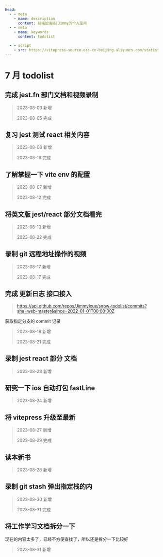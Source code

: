```yaml
---
head:
  - - meta
    - name: description
      content: 前端加油站|Jimmy的个人空间
  - - meta
    - name: keywords
      content: todolist

  - - script
    - src: https://vitepress-source.oss-cn-beijing.aliyuncs.com/statistics.js
---
```


# 7 月 todolist

## 完成 jest.fn 部门文档和视频录制

> 2023-08-03 新增
>
> 2023-08-05 完成

## 复习 jest 测试 react 相关内容

> 2023-08-06 新增
>
> 2023-08-16 完成

## 了解掌握一下 vite env 的配置

> 2023-08-07 新增
>
> 2023-08-12 完成

## 将英文版 jest/react 部分文档看完

> 2023-08-13 新增
>
> 2023-08-22 完成

## 录制 git 远程地址操作的视频

> 2023-08-17 新增
>
> 2023-08-17 完成

## 完成 更新日志 接口接入

> https://api.github.com/repos/Jimmylxue/snow-todolist/commits?sha=web-master&since=2022-01-01T00:00:00Z

获取指定分支的 commit 记录

> 2023-08-18 新增
>
> 2023-08-21 完成

## 录制 jest react 部分 文档

> 2023-08-23 新增

## 研究一下 ios 自动打包 fastLine

> 2023-08-24 新增

## 将 vitepress 升级至最新

> 2023-08-27 新增
>
> 2023-08-29 完成

## 读本新书

> 2023-08-28 新增

## 录制 git stash 弹出指定栈的内

> 2023-08-30 新增
>
> 2023-08-31 完成

## 将工作学习文档拆分一下

现在的内容太多了，已经不方便查找了，所以还是拆分一下比较好

> 2023-08-31 新增
